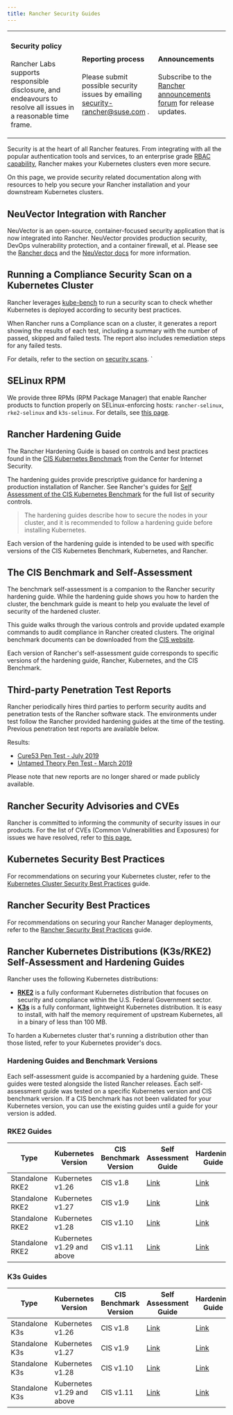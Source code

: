 ```yaml
---
title: Rancher Security Guides
---
```


<head>
  <link rel="canonical" href="https://ranchermanager.docs.rancher.com/reference-guides/rancher-security"/>
</head>

<table width="100%">
<tr style={{verticalAlign: 'top'}}>
<td width="30%" style={{border: 'none'}}>
<h4>Security policy</h4>
<p style={{padding: '8px'}}>Rancher Labs supports responsible disclosure, and endeavours to resolve all issues in a reasonable time frame. </p>
</td>
<td width="30%" style={{border: 'none'}}>
<h4>Reporting process</h4>
<p style={{padding: '8px'}}>Please submit possible security issues by emailing <a href="mailto:security-rancher@suse.com">security-rancher@suse.com</a> .</p>
</td>
<td width="30%" style={{border: 'none'}}>
<h4>Announcements</h4>
<p style={{padding:'8px'}}>Subscribe to the <a href="https://forums.rancher.com/c/announcements">Rancher announcements forum</a> for release updates.</p>
</td>
</tr>
</table>

Security is at the heart of all Rancher features. From integrating with all the popular authentication tools and services, to an enterprise grade [RBAC capability](../../how-to-guides/new-user-guides/authentication-permissions-and-global-configuration/manage-role-based-access-control-rbac/manage-role-based-access-control-rbac.md), Rancher makes your Kubernetes clusters even more secure.

On this page, we provide security related documentation along with resources to help you secure your Rancher installation and your downstream Kubernetes clusters.

## NeuVector Integration with Rancher

NeuVector is an open-source, container-focused security application that is now integrated into Rancher. NeuVector provides production security, DevOps vulnerability protection, and a container firewall, et al. Please see the [Rancher docs](../../integrations-in-rancher/neuvector/neuvector.md) and the [NeuVector docs](https://open-docs.neuvector.com/) for more information.

## Running a Compliance Security Scan on a Kubernetes Cluster

Rancher leverages [kube-bench](https://github.com/aquasecurity/kube-bench) to run a security scan to check whether Kubernetes is deployed according to security best practices.

When Rancher runs a Compliance scan on a cluster, it generates a report showing the results of each test, including a summary with the number of passed, skipped and failed tests. The report also includes remediation steps for any failed tests.

For details, refer to the section on [security scans](../../how-to-guides/advanced-user-guides/compliance-scan-guides/compliance-scan-guides.md).
`
## SELinux RPM

We provide three RPMs (RPM Package Manager) that enable Rancher products to function properly on SELinux-enforcing hosts: `rancher-selinux`, `rke2-selinux` and `k3s-selinux`. For details, see [this page](selinux-rpm/selinux-rpm.md).

## Rancher Hardening Guide

The Rancher Hardening Guide is based on controls and best practices found in the <a href="https://www.cisecurity.org/benchmark/kubernetes/" target="_blank">CIS Kubernetes Benchmark</a> from the Center for Internet Security.

The hardening guides provide prescriptive guidance for hardening a production installation of Rancher. See Rancher's guides for [Self Assessment of the CIS Kubernetes Benchmark](#the-cis-benchmark-and-self-assessment) for the full list of security controls.

> The hardening guides describe how to secure the nodes in your cluster, and it is recommended to follow a hardening guide before installing Kubernetes.

Each version of the hardening guide is intended to be used with specific versions of the CIS Kubernetes Benchmark, Kubernetes, and Rancher.

## The CIS Benchmark and Self-Assessment

The benchmark self-assessment is a companion to the Rancher security hardening guide. While the hardening guide shows you how to harden the cluster, the benchmark guide is meant to help you evaluate the level of security of the hardened cluster.

This guide walks through the various controls and provide updated example commands to audit compliance in Rancher created clusters. The original benchmark documents can be downloaded from the [CIS website](https://www.cisecurity.org/benchmark/kubernetes/).

Each version of Rancher's self-assessment guide corresponds to specific versions of the hardening guide, Rancher, Kubernetes, and the CIS Benchmark.

## Third-party Penetration Test Reports

Rancher periodically hires third parties to perform security audits and penetration tests of the Rancher software stack. The environments under test follow the Rancher provided hardening guides at the time of the testing. Previous penetration test reports are available below.

Results:

- [Cure53 Pen Test - July 2019](https://releases.rancher.com/documents/security/pen-tests/2019/RAN-01-cure53-report.final.pdf)
- [Untamed Theory Pen Test - March 2019](https://releases.rancher.com/documents/security/pen-tests/2019/UntamedTheory-Rancher_SecurityAssessment-20190712_v5.pdf)

Please note that new reports are no longer shared or made publicly available.

## Rancher Security Advisories and CVEs

Rancher is committed to informing the community of security issues in our products. For the list of CVEs (Common Vulnerabilities and Exposures) for issues we have resolved, refer to [this page.](security-advisories-and-cves.md)

## Kubernetes Security Best Practices

For recommendations on securing your Kubernetes cluster, refer to the [Kubernetes Cluster Security Best Practices](https://kubernetes.io/docs/tasks/administer-cluster/securing-a-cluster/) guide.

## Rancher Security Best Practices

For recommendations on securing your Rancher Manager deployments, refer to the [Rancher Security Best Practices](rancher-security-best-practices.md) guide.

## Rancher Kubernetes Distributions (K3s/RKE2) Self-Assessment and Hardening Guides

Rancher uses the following Kubernetes distributions:

- [**RKE2**](https://docs.rke2.io/) is a fully conformant Kubernetes distribution that focuses on security and compliance within the U.S. Federal Government sector.
- [**K3s**](https://docs.k3s.io/) is a fully conformant, lightweight Kubernetes distribution. It is easy to install, with half the memory requirement of upstream Kubernetes, all in a binary of less than 100 MB.

To harden a Kubernetes cluster that's running a distribution other than those listed, refer to your Kubernetes provider's docs.

### Hardening Guides and Benchmark Versions

Each self-assessment guide is accompanied by a hardening guide. These guides were tested alongside the listed Rancher releases. Each self-assessment guide was tested on a specific Kubernetes version and CIS benchmark version. If a CIS benchmark has not been validated for your Kubernetes version, you can use the existing guides until a guide for your version is added.

### RKE2 Guides

| Type | Kubernetes Version | CIS Benchmark Version | Self Assessment Guide | Hardening Guide |
|------|--------------------|-----------------------|-----------------------|------------------|
| Standalone RKE2 | Kubernetes v1.26 | CIS v1.8 | [Link](https://docs.rke2.io/security/cis_self_assessment18) | [Link](https://docs.rke2.io/security/hardening_guide) |
| Standalone RKE2 | Kubernetes v1.27 | CIS v1.9 | [Link](https://docs.rke2.io/security/cis_self_assessment19) | [Link](https://docs.rke2.io/security/hardening_guide) |
| Standalone RKE2 | Kubernetes v1.28 | CIS v1.10 | [Link](https://docs.rke2.io/security/cis_self_assessment110) | [Link](https://docs.rke2.io/security/hardening_guide) |
| Standalone RKE2 | Kubernetes v1.29 and above | CIS v1.11 | [Link](https://docs.rke2.io/security/cis_self_assessment111) | [Link](https://docs.rke2.io/security/hardening_guide) |

### K3s Guides

| Type | Kubernetes Version | CIS Benchmark Version | Self Assessment Guide | Hardening Guide |
|------|--------------------|-----------------------|-----------------------|------------------|
| Standalone K3s | Kubernetes v1.26 | CIS v1.8 | [Link](https://docs.k3s.io/security/self-assessment-1.8) | [Link](https://docs.k3s.io/security/hardening-guide) |
| Standalone K3s | Kubernetes v1.27 | CIS v1.9 | [Link](https://docs.k3s.io/security/self-assessment-1.9) | [Link](https://docs.k3s.io/security/hardening-guide) |
| Standalone K3s | Kubernetes v1.28 | CIS v1.10 | [Link](https://docs.k3s.io/security/self-assessment-1.10) | [Link](https://docs.k3s.io/security/hardening-guide) |
| Standalone K3s | Kubernetes v1.29 and above | CIS v1.11 | [Link](https://docs.k3s.io/security/self-assessment-1.11) | [Link](https://docs.k3s.io/security/hardening-guide) |
